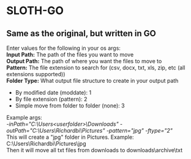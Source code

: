 # SLOTH-GO
<h2>Same as the original, but written in GO</h2>

Enter values for the following in your os args:<br />
<strong>Input Path:</strong> The path of the files you want to move<br />
<strong>Output Path:</strong> The path of where you want the files to move to<br />
<strong>Pattern:</strong> The file extension to search for (csv, docx, txt, xls, zip, etc (all extensions supported))<br />
<strong>Folder Type:</strong> What output file structure to create in your output path<br />
<ul>
<li>By modified date (moddate):  1</li>
<li>By file extension (pattern):  2</li>
<li>Simple move from folder to folder (none):  3</li>
</ul>
  
Example args:<br />
<i>-inPath="C:\Users\<userfolder>\Downloads" -outPath="C:\Users\Richardbi\Pictures" -pattern="jpg" -ftype="2"</i><br />
This will create a "jpg" folder in Pictures. Example: C:\Users\Richardbi\Pictures\jpg<br />
  Then it will move all txt files from downloads to downloads\archive\txt<br />
